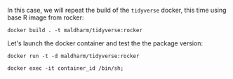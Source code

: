 In this case, we will repeat the build of the `tidyverse` docker, this time using base R image from rocker:

``` shell
docker build . -t maldharm/tidyverse:rocker
```

Let's launch the docker container and test the the package version:

``` shell
docker run -t -d maldharm/tidyverse:rocker

docker exec -it container_id /bin/sh; 
```